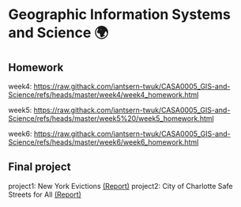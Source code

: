 # Geographic Information Systems and Science 🌍

## Homework

week4: https://raw.githack.com/iantsern-twuk/CASA0005_GIS-and-Science/refs/heads/master/week4/week4_homework.html

week5: https://raw.githack.com/iantsern-twuk/CASA0005_GIS-and-Science/refs/heads/master/week5%20/week5_homework.html

week6: https://raw.githack.com/iantsern-twuk/CASA0005_GIS-and-Science/refs/heads/master/week6/week6_homework.html

## Final project

project1: New York Evictions [(Report)](https://raw.githack.com/iantsern-twuk/CASA0005_GIS-and-Science/refs/heads/master/Practice_exam.html)
project2: City of Charlotte Safe Streets for All [(Report)](https://raw.githack.com/iantsern-twuk/CASA0005_GIS-and-Science/refs/heads/master/Final_exam.html)

